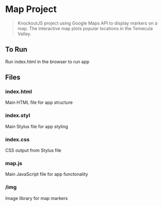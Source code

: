 # Map Project

> KnockoutJS project using Google Maps API to
> display markers on a map. The interactive
> map plots popular locations in the Temecula
> Valley.

## To Run

Run index.html in the browser to run app

## Files

### index.html

Main HTML file for app structure

### index.styl

Main Stylus file for app styling

### index.css

CSS output from Stylus file

### map.js

Main JavaScript file for app functonality

### /img

Image library for map markers